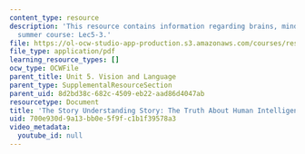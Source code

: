 ```yaml
---
content_type: resource
description: 'This resource contains information regarding brains, minds and machines
  summer course: Lec5-3.'
file: https://ol-ocw-studio-app-production.s3.amazonaws.com/courses/res-9-003-brains-minds-and-machines-summer-course-summer-2015/700e930d9a13bb0e5f9fc1b1f39578a3_MITRES_9_003SUM15_Lec5-3.pdf
file_type: application/pdf
learning_resource_types: []
ocw_type: OCWFile
parent_title: Unit 5. Vision and Language
parent_type: SupplementalResourceSection
parent_uid: 8d2bd38c-682c-4509-eb22-aad86d4047ab
resourcetype: Document
title: 'The Story Understanding Story: The Truth About Human Intelligence'
uid: 700e930d-9a13-bb0e-5f9f-c1b1f39578a3
video_metadata:
  youtube_id: null
---
```


